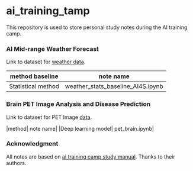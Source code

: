 # ai_training_tamp
This repository is used to store personal study notes during the AI training camp.

### AI Mid-range Weather Forecast

Link to dataset for [weather data](https://tianchi.aliyun.com/competition/entrance/532111/information).

|method baseline| note name|
|-|-|
|Statistical method|weather_stats_baseline_AI4S.ipynb|

### Brain PET Image Analysis and Disease Prediction

Link to dataset for PET Image [data](https://challenge.xfyun.cn/topic/info?type=pet-2023).

|method| note name|
|Deep learning model| pet_brain.ipynb|

### Acknowledgment

All notes are based on [ai training camp study manual](https://datawhaler.feishu.cn/docx/SRkydw1ufoAclmxeIfAct4uGnAb). Thanks to their authors.
